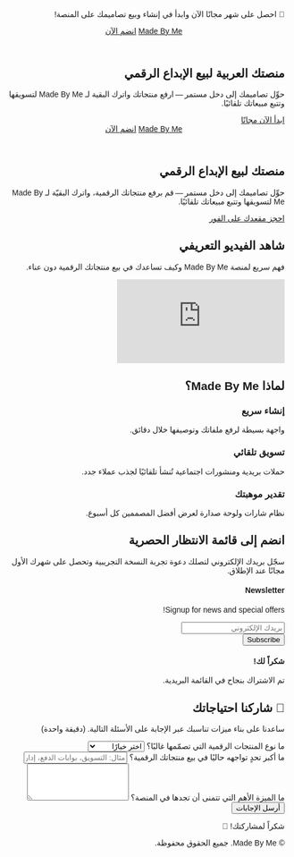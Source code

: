 <!DOCTYPE html>
<html lang="ar" dir="rtl">
<head>
  <meta charset="UTF-8" />
  <meta name="viewport" content="width=device-width, initial-scale=1.0" />
  <title>Made By Me | منصة للمبدعين العرب</title>
  <meta name="description" content="أنشئ متجرك الرقمي وابدأ بيع تصاميمك مع شهر مجاني – لا تفوّت الفرصة!" />
  <!-- TailwindCSS CDN + aspect ratio plugin -->
  <script src="https://cdn.tailwindcss.com?plugins=aspect-ratio"></script>
  <!-- Google Font Tajawal -->
  <link href="https://fonts.googleapis.com/css2?family=Tajawal:wght@400;700&display=swap" rel="stylesheet">
  <style>body{font-family:'Tajawal',sans-serif;}</style>
</head>
<body class="bg-gray-50 text-gray-800">
  <!-- COUNTDOWN BAR (فوق كل شيء) -->
  <div id="countdownBar" class="bg-orange-600 text-white text-center py-1 text-sm"></div>

  <!-- FOMO BANNER -->
  <div class="bg-orange-500 text-white text-center py-3">
    <p class="m-0 text-base sm:text-lg font-semibold">🎉 احصل على شهر مجانًا الآن وابدأ في إنشاء وبيع تصاميمك على المنصة!</p>
  </div>

  <!-- Navbar -->
  <header class="bg-white shadow-sm sticky top-0 z-40">
    <div class="container mx-auto px-4 py-4 flex justify-between items-center">
      <a href="#" class="text-2xl font-bold text-indigo-600">Made By Me</a>
      <a href="#subscribe" class="bg-indigo-600 text-white px-4 py-2 rounded-lg shadow hover:bg-indigo-500 transition whitespace-nowrap">انضم الآن</a>
    </div>
  </header>

  <!-- Hero Section -->
  <section class="bg-indigo-600 text-white">
    <div class="container mx-auto px-6 sm:px-4 py-16 sm:py-24 text-center">
      <h1 class="text-3xl sm:text-4xl md:text-5xl font-bold mb-4 leading-tight">منصتك العربية لبيع الإبداع الرقمي</h1>
      <p class="text-base sm:text-lg md:text-xl max-w-2xl mx-auto">حوِّل تصاميمك إلى دخل مستمر — ارفع منتجاتك واترك البقية لـ <span class="font-semibold">Made By Me</span> لتسويقها وتتبع مبيعاتك تلقائيًا.</p>
      <a href="#subscribe" class="mt-8 inline-block bg-white text-indigo-600 px-6 py-3 rounded-lg font-semibold shadow hover:bg-gray-100 transition">ابدأ الآن مجانًا</a>
    </div>
  </section>
  <!-- Rest of page sections ... (Features, Pricing, Subscribe, etc.) -->

  <!-- Scripts -->
  <script>
    // إعداد العد التنازلي لمدة 15 يومًا
    const deadline = new Date(Date.now() + 15 * 24 * 60 * 60 * 1000);
    function updateCountdown() {
      const now = new Date();
      const diff = deadline - now;
      const bar = document.getElementById('countdownBar');
      if (diff <= 0) {
        bar.textContent = 'انتهى العرض!';
        return;
      }
      const days = Math.floor(diff / (1000 * 60 * 60 * 24));
      const hours = Math.floor((diff / (1000 * 60 * 60)) % 24);
      const minutes = Math.floor((diff / (1000 * 60)) % 60);
      const seconds = Math.floor((diff / 1000) % 60);
      bar.textContent = `${days} يوم : ${hours} ساعة : ${minutes} دقيقة : ${seconds} ثانية`;
    }
    updateCountdown();
    setInterval(updateCountdown, 1000);
  </script>
</body>
</html>

<html lang="ar" dir="rtl">
<head>
  <meta charset="UTF-8" />
  <meta name="viewport" content="width=device-width, initial-scale=1.0" />
  <title>اشترك في Made By Me</title>
  <meta name="description" content="انضم إلى قائمة الانتظار لمنصة Made By Me لتمكين المصممين من تحويل إبداعاتهم إلى منتجات رقمية." />
  <!-- Tailwind CSS CDN with aspect-ratio plugin -->
  <script src="https://cdn.tailwindcss.com?plugins=aspect-ratio"></script>
  <!-- Google Fonts -->
  <link href="https://fonts.googleapis.com/css2?family=Tajawal:wght@400;700&display=swap" rel="stylesheet" />
  <style>
    body {font-family: 'Tajawal', sans-serif;}
  </style>
  <!-- MailerLite embed form styles (auto‑generated) -->
  <style type="text/css">@import url("https://assets.mlcdn.com/fonts.css?version=1752130");</style>
  <!-- The long MailerLite style block pasted by the user has been trimmed for brevity in this example.
       In production keep the full CSS to preserve MailerLite's design overrides. -->
</head>
<body class="bg-gray-50 text-gray-800">
  <!-- Navbar -->
  <header class="bg-white shadow-sm sticky top-0 z-50">
    <div class="container mx-auto px-4 py-4 flex justify-between items-center">
      <a href="#" class="text-2xl font-bold text-indigo-600">Made By Me</a>
      <a href="#subscribe" class="bg-indigo-600 text-white px-4 py-2 rounded-lg shadow hover:bg-indigo-500 transition whitespace-nowrap">انضم الآن</a>
    </div>
  </header>
  <!-- Hero -->
  <section class="bg-indigo-600 text-white">
    <div class="container mx-auto px-6 sm:px-4 py-16 sm:py-24 text-center">
      <h1 class="text-3xl sm:text-4xl md:text-5xl font-bold mb-4 leading-tight">منصتك لبيع الإبداع الرقمي</h1>
      <p class="text-base sm:text-lg md:text-xl max-w-2xl mx-auto">حوِّل تصاميمك إلى دخل مستمر — قم برفع منتجاتك الرقمية، واترك البقيّة لـ <span class="font-semibold">Made By Me</span> لتسويقها وتتبع مبيعاتك تلقائيًا.</p>
      <a href="#subscribe" class="mt-8 inline-block bg-white text-indigo-600 px-6 py-3 rounded-lg font-semibold shadow hover:bg-gray-100 transition">احجز مقعدك على الفور</a>
    </div>
  </section>
  <!-- Intro Video Section -->
  <section class="container mx-auto px-6 sm:px-4 py-16 text-center">
    <h2 class="text-3xl font-bold mb-6">شاهد الفيديو التعريفي</h2>
    <p class="mb-6 max-w-2xl mx-auto">فهم سريع لمنصة Made By Me وكيف تساعدك في بيع منتجاتك الرقمية دون عناء.</p>
    <div class="w-full max-w-4xl mx-auto">
      <div class="aspect-video rounded-xl overflow-hidden">
        <iframe class="w-full h-full" src="https://www.youtube.com/embed/YOUR_VIDEO_ID" title="فيديو تعريفي لمنصة Made By Me" frameborder="0" allow="accelerometer; autoplay; clipboard-write; encrypted-media; gyroscope; picture-in-picture" allowfullscreen></iframe>
      </div>
    </div>
  </section>
  <!-- About Idea -->
  <section class="container mx-auto px-6 sm:px-4 py-16" id="about">
    <h2 class="text-3xl font-bold text-center mb-10">لماذا Made By Me؟</h2>
    <div class="grid gap-8 sm:grid-cols-2 md:grid-cols-3">
      <div class="bg-white p-6 rounded-2xl shadow text-center">
        <h3 class="text-xl font-semibold mb-2">إنشاء سريع</h3>
        <p>واجهة بسيطة لرفع ملفاتك وتوصيفها خلال دقائق.</p>
      </div>
      <div class="bg-white p-6 rounded-2xl shadow text-center">
        <h3 class="text-xl font-semibold mb-2">تسويق تلقائي</h3>
        <p>حملات بريدية ومنشورات اجتماعية تُنشأ تلقائيًا لجذب عملاء جدد.</p>
      </div>
      <div class="bg-white p-6 rounded-2xl shadow text-center">
        <h3 class="text-xl font-semibold mb-2">تقدير موهبتك</h3>
        <p>نظام شارات ولوحة صدارة لعرض أفضل المصممين كل أسبوع.</p>
      </div>
    </div>
  </section>
  <!-- Subscribe Section - now powered by MailerLite -->
  <section class="bg-gray-100 py-16" id="subscribe">
    <div class="container mx-auto px-6 sm:px-4">
      <div class="bg-white rounded-2xl shadow-lg p-8 sm:p-10 md:p-12 text-center max-w-3xl mx-auto">
        <h2 class="text-2xl sm:text-3xl font-bold mb-4">انضم إلى قائمة الانتظار الحصرية</h2>
        <p class="mb-6 text-sm sm:text-base">سجّل بريدك الإلكتروني لتصلك دعوة تجربة النسخة التجريبية وتحصل على شهرك الأول مجانًا عند الإطلاق.</p>
        <!-- BEGIN MailerLite Embed Form -->
        <div id="mlb2-28320533" class="ml-form-embedContainer ml-subscribe-form ml-subscribe-form-28320533">
          <div class="ml-form-align-center">
            <div class="ml-form-embedWrapper embedForm">
              <div class="ml-form-embedBody ml-form-embedBodyDefault row-form">
                <div class="ml-form-embedContent">
                  <h4 class="text-xl font-bold mb-2">Newsletter</h4>
                  <p class="text-sm">Signup for news and special offers!</p>
                </div>
                <form class="ml-block-form" action="https://assets.mailerlite.com/jsonp/1660733/forms/159753583766538221/subscribe" method="post" target="_blank" rel="noopener">
                  <div class="ml-form-fieldRow ml-last-item mb-4">
                    <input aria-label="Email" type="email" name="fields[email]" placeholder="بريدك الإلكتروني" required class="w-full px-4 py-3 rounded-lg border border-gray-300 focus:outline-none" />
                  </div>
                  <input type="hidden" name="ml-submit" value="1" />
                  <div class="ml-form-embedSubmit">
                    <button type="submit" class="bg-indigo-600 text-white px-6 py-3 rounded-lg shadow hover:bg-indigo-500 transition w-full">Subscribe</button>
                  </div>
                  <input type="hidden" name="anticsrf" value="true" />
                </form>
              </div>
              <div class="ml-form-successBody row-success hidden">
                <div class="ml-form-successContent">
                  <h4 class="text-xl font-bold mb-2">شكراً لك!</h4>
                  <p class="text-sm">تم الاشتراك بنجاح في القائمة البريدية.</p>
                </div>
              </div>
            </div>
          </div>
        </div>
        <!-- END MailerLite Embed Form -->
      </div>
    </div>
  </section>
  <!-- Survey Section -->
  <section class="container mx-auto px-6 sm:px-4 py-16" id="survey">
    <div class="bg-white rounded-2xl shadow-lg p-8 sm:p-10 md:p-12 max-w-4xl mx-auto">
      <h2 class="text-2xl sm:text-3xl font-bold text-center mb-6">💬 شاركنا احتياجاتك</h2>
      <p class="text-center mb-8 text-sm sm:text-base max-w-2xl mx-auto">ساعدنا على بناء ميزات تناسبك عبر الإجابة على الأسئلة التالية. (دقيقة واحدة)</p>
      <form id="surveyForm" class="grid gap-6">
        <div>
          <label for="contentType" class="block mb-2 font-semibold">ما نوع المنتجات الرقمية التي تصمّمها غالبًا؟</label>
          <select id="contentType" name="contentType" required class="w-full px-4 py-3 rounded-lg border border-gray-300 focus:outline-none">
            <option value="" disabled selected>اختر خيارًا</option>
            <option>قوالب جرافيك</option>
            <option>UI Kits</option>
            <option>خطوط</option>
            <option>كتب إلكترونية</option>
            <option>أخرى</option>
          </select>
        </div>
        <div>
          <label for="mainChallenge" class="block mb-2 font-semibold">ما أكبر تحدٍ تواجهه حاليًا في بيع منتجاتك الرقمية؟</label>
          <input id="mainChallenge" name="mainChallenge" type="text" placeholder="مثال: التسويق، بوابات الدفع، إدارة الوقت ..." required class="w-full px-4 py-3 rounded-lg border border-gray-300 focus:outline-none" />
        </div>
        <div>
          <label for="neededFeature" class="block mb-2 font-semibold">ما الميزة الأهم التي تتمنى أن تجدها في المنصة؟</label>
          <textarea id="neededFeature" name="neededFeature" rows="4" required class="w-full px-4 py-3 rounded-lg border border-gray-300 focus:outline-none"></textarea>
        </div>
        <button type="submit" class="bg-indigo-600 text-white px-6 py-3 rounded-lg shadow hover:bg-indigo-500 transition w-full sm:w-auto mx-auto">أرسل الإجابات</button>
      </form>
      <p id="surveySuccess" class="text-green-600 mt-6 hidden text-center">شكراً لمشاركتك! 🌟</p>
    </div>
  </section>
  <!-- Footer -->
  <footer class="bg-indigo-600 text-white py-6">
    <div class="container mx-auto px-4 text-center text-sm sm:text-base">
      <p>&copy; <span id="year"></span> Made By Me. جميع الحقوق محفوظة.</p>
    </div>
  </footer>
  <!-- Scripts -->
  <script>
    document.getElementById('year').textContent = new Date().getFullYear();

    // Survey form handler (MailerLite form handled by their script)
    const surveyForm = document.getElementById('surveyForm');
    surveyForm.addEventListener('submit', function(e){
      e.preventDefault();
      document.getElementById('surveySuccess').classList.remove('hidden');
      surveyForm.reset();
    });

    // MailerLite success callback
    function ml_webform_success_28320533(){
      document.querySelector('#mlb2-28320533 .row-success').style.display='block';
      document.querySelector('#mlb2-28320533 .row-form').style.display='none';
    }
  </script>
  <!-- MailerLite script -->
  <script src="https://groot.mailerlite.com/js/w/webforms.min.js?v176e10baa5e7ed80d35ae235be3d5024" type="text/javascript"></script>
  <script>fetch("https://assets.mailerlite.com/jsonp/1660733/forms/159753583766538221/take")</script>
</body>
</html>
